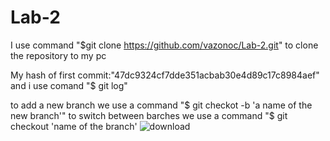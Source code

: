 # Lab-2

I use command "$git clone https://github.com/vazonoc/Lab-2.git" to clone the repository to my pc 

My hash of first commit:"47dc9324cf7dde351acbab30e4d89c17c8984aef" and i use comand "$ git log"

to add a new branch we use a command "$ git checkot -b 'a name of the new branch'" to switch between barches we use a command "$ git checkout 'name of the branch'
![download](https://github.com/vazonoc/Lab-2/assets/63454553/7001a73c-7eda-446c-8899-1e95e050fa8f)
